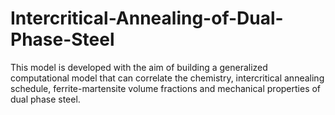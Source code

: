 # Intercritical-Annealing-of-Dual-Phase-Steel
This model is developed with the aim of building a generalized computational model that can correlate the chemistry, intercritical annealing schedule, ferrite-martensite volume fractions and mechanical properties of dual phase steel.
